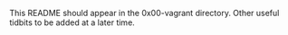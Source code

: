 This README should appear in the 0x00-vagrant directory. Other useful tidbits to be added at a later time.